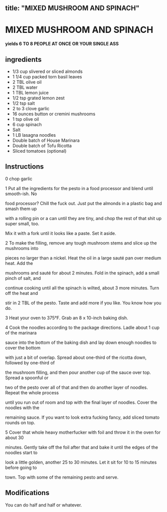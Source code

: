 

title: "MIXED MUSHROOM AND SPINACH"
---
# MIXED MUSHROOM AND SPINACH



#### yields  6 TO 8 PEOPLE AT ONCE OR YOUR SINGLE ASS


## ingredients
* 1/3 cup slivered or sliced almonds 
* 1 1/4 cup packed torn basil leaves 
* 2 TBL olive oil 
* 2 TBL water 
* 1 TBL lemon juice 
* 1/2 tsp grated lemon zest 
* 1/2 tsp salt 
* 2 to 3 clove garlic 
* 16 ounces button or cremini mushrooms 
* 1 tsp olive oil 
* 6 cup spinach 
* Salt 
* 1 LB lasagna noodles 
* Double batch of House Marinara 
* Double batch of Tofu Ricotta 
* Sliced tomatoes (optional)



## Instructions
0 chop garlic

1 Put all the ingredients for the pesto in a food processor and blend until smooth-ish. No

food processor? Chill the fuck out. Just put the almonds in a plastic bag and smash them up

with a rolling pin or a can until they are tiny, and chop the rest of that shit up super small, too.

Mix it with a fork until it looks like a paste. Set it aside.

2 To make the filling, remove any tough mushroom stems and slice up the mushrooms into

pieces no larger than a nickel. Heat the oil in a large sauté pan over medium heat. Add the

mushrooms and sauté for about 2 minutes. Fold in the spinach, add a small pinch of salt, and

continue cooking until all the spinach is wilted, about 3 more minutes. Turn off the heat and

stir in 2 TBL of the pesto. Taste and add more if you like. You know how you do.

3 Heat your oven to 375°F. Grab an 8 x 10-inch baking dish.

4 Cook the noodles according to the package directions. Ladle about 1 cup of the marinara

sauce into the bottom of the baking dish and lay down enough noodles to cover the bottom

with just a bit of overlap. Spread about one-third of the ricotta down, followed by one-third of

the mushroom filling, and then pour another cup of the sauce over top. Spread a spoonful or

two of the pesto over all of that and then do another layer of noodles. Repeat the whole process

until you run out of room and top with the final layer of noodles. Cover the noodles with the

remaining sauce. If you want to look extra fucking fancy, add sliced tomato rounds on top.

5 Cover that whole heavy motherfucker with foil and throw it in the oven for about 30

minutes. Gently take off the foil after that and bake it until the edges of the noodles start to

look a little golden, another 25 to 30 minutes. Let it sit for 10 to 15 minutes before going to

town. Top with some of the remaining pesto and serve.



## Modifications
You can do half and half or whatever.





